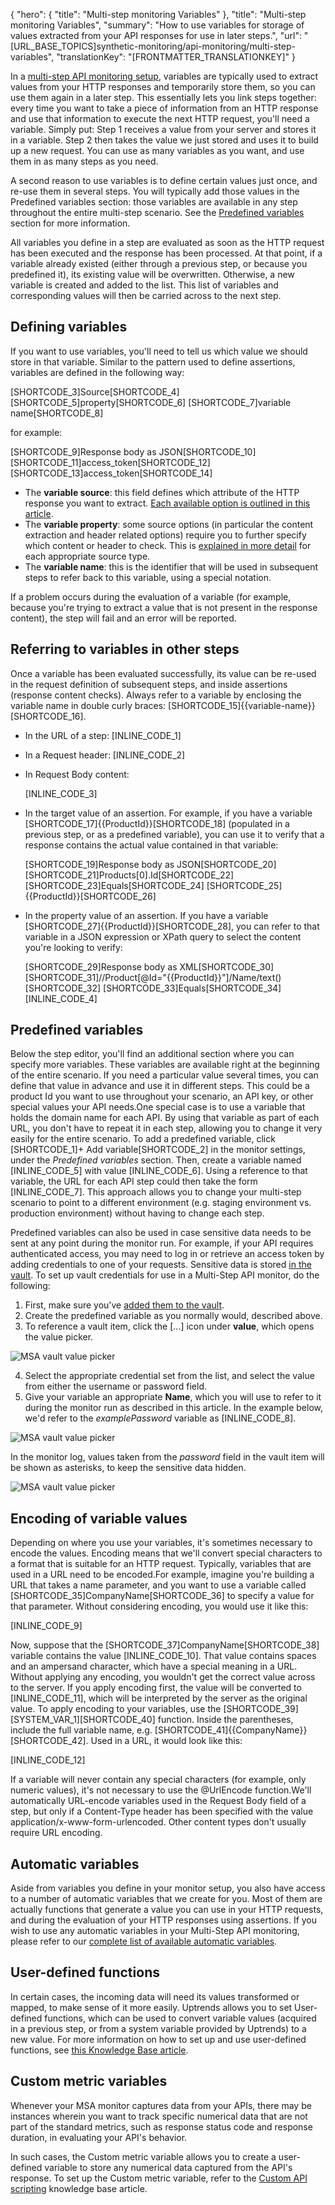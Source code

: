 {
  "hero": {
    "title": "Multi-step monitoring Variables"
  },
  "title": "Multi-step monitoring Variables",
  "summary": "How to use variables for storage of values extracted from your API responses for use in later steps.",
  "url": "[URL_BASE_TOPICS]synthetic-monitoring/api-monitoring/multi-step-variables",
  "translationKey": "[FRONTMATTER_TRANSLATIONKEY]"
}

In a [multi-step API monitoring setup]([LINK_URL_1]), variables are typically used to extract values from your HTTP responses and temporarily store them, so you can use them again in a later step. This essentially lets you link steps together: every time you want to take a piece of information from an HTTP response and use that information to execute the next HTTP request, you'll need a variable. Simply put: Step 1 receives a value from your server and stores it in a variable. Step 2 then takes the value we just stored and uses it to build up a new request. You can use as many variables as you want, and use them in as many steps as you need.

A second reason to use variables is to define certain values just once, and re-use them in several steps. You will typically add those values in the Predefined variables section: those variables are available in any step throughout the entire multi-step scenario. See the [Predefined variables]([LINK_URL_2]) section for more information.

All variables you define in a step are evaluated as soon as the HTTP request has been executed and the response has been processed. At that point, if a variable already existed (either through a previous step, or because you predefined it), its existing value will be overwritten. Otherwise, a new variable is created and added to the list. This list of variables and corresponding values will then be carried across to the next step.

## Defining variables

If you want to use variables, you'll need to tell us which value we should store in that variable. Similar to the pattern used to define assertions, variables are defined in the following way:

[SHORTCODE_3]Source[SHORTCODE_4] [SHORTCODE_5]property[SHORTCODE_6] [SHORTCODE_7]variable name[SHORTCODE_8] 

for example:

[SHORTCODE_9]Response body as JSON[SHORTCODE_10] [SHORTCODE_11]access\_token[SHORTCODE_12] [SHORTCODE_13]access\_token[SHORTCODE_14] 

-   The **variable source**: this field defines which attribute of the HTTP response you want to extract. [Each available option is outlined in this article]([LINK_URL_3]).
-   The **variable property**: some source options (in particular the content extraction and header related options) require you to further specify which content or header to check. This is [explained in more detail]([LINK_URL_4]) for each appropriate source type.
-   The **variable name**: this is the identifier that will be used in subsequent steps to refer back to this variable, using a special notation.

If a problem occurs during the evaluation of a variable (for example, because you're trying to extract a value that is not present in the response content), the step will fail and an error will be reported.

## Referring to variables in other steps

Once a variable has been evaluated successfully, its value can be re-used in the request definition of subsequent steps, and inside assertions (response content checks). Always refer to a variable by enclosing the variable name in double curly braces: [SHORTCODE_15]{{variable-name}}[SHORTCODE_16].

-   In the URL of a step: [INLINE_CODE_1]

-   In a Request header: [INLINE_CODE_2]

-   In Request Body content:

    [INLINE_CODE_3]

-   In the target value of an assertion. For example, if you have a variable [SHORTCODE_17]{{ProductId}}[SHORTCODE_18] (populated in a previous step, or as a predefined variable), you can use it to verify that a response contains the actual value contained in that variable:

    [SHORTCODE_19]Response body as JSON[SHORTCODE_20] [SHORTCODE_21]Products\[0\].Id[SHORTCODE_22] [SHORTCODE_23]Equals[SHORTCODE_24] [SHORTCODE_25]{{ProductId}}[SHORTCODE_26]

-   In the property value of an assertion. If you have a variable [SHORTCODE_27]{{ProductId}}[SHORTCODE_28], you can refer to that variable in a JSON expression or XPath query to select the content you're looking to verify:

    [SHORTCODE_29]Response body as XML[SHORTCODE_30] [SHORTCODE_31]//Product\[@Id="{{ProductId}}"\]/Name/text()[SHORTCODE_32] [SHORTCODE_33]Equals[SHORTCODE_34] [INLINE_CODE_4]

## Predefined variables

Below the step editor, you'll find an additional section where you can specify more variables. These variables are available right at the beginning of the entire scenario. If you need a particular value several times, you can define that value in advance and use it in different steps. This could be a product Id you want to use throughout your scenario, an API key, or other special values your API needs.One special case is to use a variable that holds the domain name for each API. By using that variable as part of each URL, you don't have to repeat it in each step, allowing you to change it very easily for the entire scenario. To add a predefined variable, click [SHORTCODE_1]\+ Add variable[SHORTCODE_2] in the monitor settings, under the *Predefined variables* section.  Then, create a variable named [INLINE_CODE_5] with value [INLINE_CODE_6]. Using a reference to that variable, the URL for each API step could then take the form [INLINE_CODE_7]. This approach allows you to change your multi-step scenario to point to a different environment (e.g. staging environment vs. production environment) without having to change each step. 

Predefined variables can also be used in case sensitive data needs to be sent at any point during the monitor run. For example, if your API requires authenticated access, you may need to log in or retrieve an access token by adding credentials to one of your requests. Sensitive data is stored [in the vault]([LINK_URL_5]). To set up vault credentials for use in a Multi-Step API monitor, do the following:

1. First, make sure you've [added them to the vault]([LINK_URL_6]).
2. Create the predefined variable as you normally would, described above. 
3. To reference a vault item, click the [...] icon under **value**, which opens the value picker.

![MSA vault value picker]([LINK_URL_7])

4. Select the appropriate credential set from the list, and select the value from either the username or password field.
5. Give your variable an appropriate **Name**, which you will use to refer to it during the monitor run as described in this article. In the example below, we'd refer to the *examplePassword* variable as [INLINE_CODE_8]. 

![MSA vault value picker]([LINK_URL_8])

In the monitor log, values taken from the *password* field in the vault item will be shown as asterisks, to keep the sensitive data hidden.

![MSA vault value picker]([LINK_URL_9])

## Encoding of variable values

Depending on where you use your variables, it's sometimes necessary to encode the values. Encoding means that we'll convert special characters to a format that is suitable for an HTTP request. Typically, variables that are used in a URL need to be encoded.For example, imagine you're building a URL that takes a name parameter, and you want to use a variable called [SHORTCODE_35]CompanyName[SHORTCODE_36] to specify a value for that parameter. Without considering encoding, you would use it like this:

[INLINE_CODE_9]

Now, suppose that the [SHORTCODE_37]CompanyName[SHORTCODE_38] variable contains the value [INLINE_CODE_10]. That value contains spaces and an ampersand character, which have a special meaning in a URL. Without applying any encoding, you wouldn't get the correct value across to the server. If you apply encoding first, the value will be converted to [INLINE_CODE_11], which will be interpreted by the server as the original value. To apply encoding to your variables, use the [SHORTCODE_39][SYSTEM_VAR_1][SHORTCODE_40] function. Inside the parentheses, include the full variable name, e.g. [SHORTCODE_41]{{CompanyName}}[SHORTCODE_42]. Used in a URL, it would look like this:

[INLINE_CODE_12]

If a variable will never contain any special characters (for example, only numeric values), it's not necessary to use the @UrlEncode function.We'll automatically URL-encode variables used in the Request Body field of a step, but only if a Content-Type header has been specified with the value application/x-www-form-urlencoded. Other content types don't usually require URL encoding.

## Automatic variables

Aside from variables you define in your monitor setup, you also have access to a number of automatic variables that we create for you. Most of them are actually functions that generate a value you can use in your HTTP requests, and during the evaluation of your HTTP responses using assertions. If you wish to use any automatic variables in your Multi-Step API monitoring, please refer to our [complete list of available automatic variables]([LINK_URL_10]).

## User-defined functions

In certain cases, the incoming data will need its values transformed or mapped, to make sense of it more easily. Uptrends allows you to set User-defined functions, which can be used to convert variable values (acquired in a previous step, or from a system variable provided by Uptrends) to a new value. For more information on how to set up and use user-defined functions, see [this Knowledge Base article]([LINK_URL_11]).

## Custom metric variables

Whenever your MSA monitor captures data from your APIs, there may be instances wherein you want to track specific numerical data that are not part of the standard metrics, such as response status code and response duration, in evaluating your API's behavior.

In such cases, the Custom metric variable allows you to create a user-defined variable to store any numerical data captured from the API's response. To set up the Custom metric variable, refer to the [Custom API scripting]([LINK_URL_12]) knowledge base article.